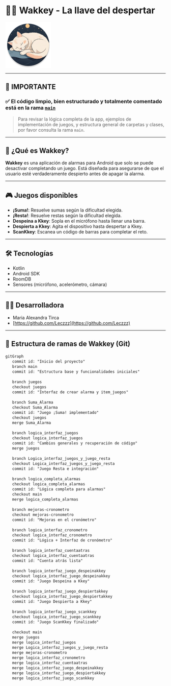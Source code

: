 # 🛌⏰ Wakkey - La llave del despertar

![Wakkey Logo](img.png)

---

## 🚨 IMPORTANTE

### ✅ **El código limpio, bien estructurado y totalmente comentado está en la rama [`main`](https://github.com/Leczzz/TFG_Wakkey)**

> Para revisar la lógica completa de la app, ejemplos de implementación de juegos, y estructura general de carpetas y clases, por favor consulta la rama `main`.

---

## 📱 ¿Qué es Wakkey?

**Wakkey** es una aplicación de alarmas para Android que solo se puede desactivar completando un juego. Está diseñada para asegurarse de que el usuario esté verdaderamente despierto antes de apagar la alarma.

---

## 🎮 Juegos disponibles

- **¡Suma!**: Resuelve sumas según la dificultad elegida.
- **¡Resta!**: Resuelve restas según la dificultad elegida.
- **Despeina a Kkey**: Sopla en el micrófono hasta llenar una barra.
- **Despierta a Kkey**: Agita el dispositivo hasta despertar a Kkey.
- **ScanKkey**: Escanea un código de barras para completar el reto.

---

## 🛠 Tecnologías

- Kotlin  
- Android SDK  
- RoomDB  
- Sensores (micrófono, acelerómetro, cámara)

---

## 👩‍💻 Desarrolladora

- Maria Alexandra Tirca  
- [https://github.com/Leczzz](https://github.com/Leczzz)

---

## 🌿 Estructura de ramas de Wakkey (Git)

```mermaid
gitGraph
   commit id: "Inicio del proyecto"
   branch main
   commit id: "Estructura base y funcionalidades iniciales"

   branch juegos
   checkout juegos
   commit id: "Interfaz de crear alarma y item_juegos"

   branch Suma_Alarma
   checkout Suma_Alarma
   commit id: "Juego ¡Suma! implementado"
   checkout juegos
   merge Suma_Alarma

   branch logica_interfaz_juegos
   checkout logica_interfaz_juegos
   commit id: "Cambios generales y recuperación de código"
   merge juegos

   branch Logica_interfaz_juegos_y_juego_resta
   checkout Logica_interfaz_juegos_y_juego_resta
   commit id: "Juego Resta e integración"

   branch logica_completa_alarmas
   checkout logica_completa_alarmas
   commit id: "Lógica completa para alarmas"
   checkout main
   merge logica_completa_alarmas

   branch mejoras-cronometro
   checkout mejoras-cronometro
   commit id: "Mejoras en el cronómetro"

   branch logica_interfaz_cronometro
   checkout logica_interfaz_cronometro
   commit id: "Lógica + Interfaz de cronómetro"

   branch logica_interfaz_cuentaatras
   checkout logica_interfaz_cuentaatras
   commit id: "Cuenta atrás lista"

   branch logica_interfaz_juego_despeinakkey
   checkout logica_interfaz_juego_despeinakkey
   commit id: "Juego Despeina a Kkey"

   branch logica_interfaz_juego_despiertakkey
   checkout logica_interfaz_juego_despiertakkey
   commit id: "Juego Despierta a Kkey"

   branch logica_interfaz_juego_scankkey
   checkout logica_interfaz_juego_scankkey
   commit id: "Juego ScanKkey finalizado"

   checkout main
   merge juegos
   merge logica_interfaz_juegos
   merge Logica_interfaz_juegos_y_juego_resta
   merge mejoras-cronometro
   merge logica_interfaz_cronometro
   merge logica_interfaz_cuentaatras
   merge logica_interfaz_juego_despeinakkey
   merge logica_interfaz_juego_despiertakkey
   merge logica_interfaz_juego_scankkey
